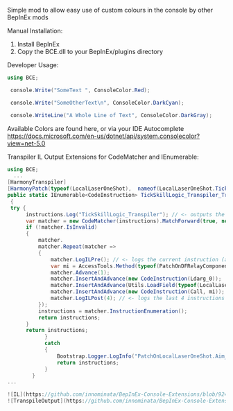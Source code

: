 Simple mod to allow easy use of custom colours in the console by other BepInEx mods

Manual Installation:

 1. Install BepInEx
 2. Copy the BCE.dll to your BepInEx/plugins directory




Developer Usage:

```cs
using BCE;

 console.Write("SomeText ", ConsoleColor.Red);

 console.Write("SomeOtherText\n", ConsoleColor.DarkCyan);

 console.WriteLine("A Whole Line of Text", ConsoleColor.DarkGray);
```
Available Colors are found here, or via your IDE Autocomplete
https://docs.microsoft.com/en-us/dotnet/api/system.consolecolor?view=net-5.0


Transpiler IL Output Extensions for CodeMatcher and IEnumerable<CodeInstruction>:
```cs
using BCE;
  ...
[HarmonyTranspiler]   
[HarmonyPatch(typeof(LocalLaserOneShot),  nameof(LocalLaserOneShot.TickSkillLogic))]
public static IEnumerable<CodeInstruction> TickSkillLogic_Transpiler_Transpiler(IEnumerable<CodeInstruction> instructions)
 {
 try {
      instructions.Log("TickSkillLogic_Transpiler"); // <- outputs the entire method in IL
      var matcher = new CodeMatcher(instructions).MatchForward(true, new CodeMatch(i => (i.opcode == Ldc_R4)));
      if (!matcher.IsInvalid)
      {
          matcher.
          matcher.Repeat(matcher =>
          {
              matcher.LogILPre(); // <- logs the current instruction (and the default 5 instructions before and after)
              var mi = AccessTools.Method(typeof(PatchOnDFRelayComponent), nameof(Utils.GetRadiusFromAstroId)).MakeGenericMethod(matcher.Operand?.GetType() ?? typeof(float));
              matcher.Advance(1);
              matcher.InsertAndAdvance(new CodeInstruction(Ldarg_0));
              matcher.InsertAndAdvance(Utils.LoadField(typeof(LocalLaserOneShot), nameof(LocalLaserOneShot.astroId)));
              matcher.InsertAndAdvance(new CodeInstruction(Call, mi));
              matcher.LogILPost(4); // <- logs the last 4 instructions (and the default 5 instructions before and after)
          });
          instructions = matcher.InstructionEnumeration();
          return instructions;
      }
      return instructions;
            }
            catch
            {
                Bootstrap.Logger.LogInfo("PatchOnLocalLaserOneShot.Aim_Transpiler failed");
                return instructions;
            }
        }
...

![IL](https://github.com/innominata/BepInEx-Console-Extensions/blob/9243ebae3b1ba99f70d2627e0528a541164b476b/IL.png) "IL")
![TranspileOutput](https://github.com/innominata/BepInEx-Console-Extensions/blob/9243ebae3b1ba99f70d2627e0528a541164b476b/Transpile.png "TranspileOutput")
